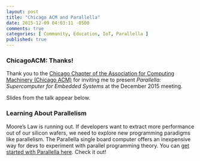 ```yaml
---
layout: post
title: "Chicago ACM and Parallella"
date: 2015-12-09 04:03:11 -0500
comments: true
categories: [ Community, Education, IoT, Parallella ]
published: true
---
```


### ChicagoACM: Thanks!

Thank you to the [Chicago Chapter of the Association for Computing Machinery (Chicago ACM)](http://www.meetup.com/chicagoacm/) for inviting me to present _Parallella: Supercomputer for Embedded Systems_ at the December 2015 meeting.

Slides from the talk appear below.

<center><script async class="speakerdeck-embed" data-id="d61a045b60b84e2aba01b5584bc5b982" data-ratio="1.77777777777778" src="//speakerdeck.com/assets/embed.js"></script></center>

<!--more-->

### Learning About Parallelism

Moore’s Law is running out. If developers want to extract more performance out of our silicon wafers, we need to explore new programming paradigms like parallelism. The Parallella single board computer offers an inexpensive way for devs to experiment with parallel programming theory. You can [get started with Parallella here](/blog/2014/07/07/parallella-quick-start-guide-with-gotchas/). Check it out!
